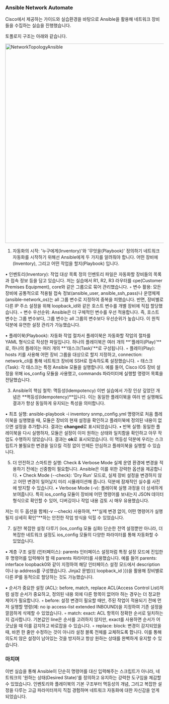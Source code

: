 ### Ansible Network Automate

Cisco에서 제공하는 가이드와 실습환경을 바탕으로 Ansible을 활용해 네트워크 장비들을 수집하는 실습을 진행했습니다.

토폴로지 구조는 아래와 같습니다.

<img width="777" height="631" alt="NetworkTopologyAnsible" src="https://github.com/user-attachments/assets/1435b426-a5e1-475b-bcf1-453d9f29213b" />

1. 자동화의 시작: '누구에게(Inventory)'와 '무엇을(Playbook)' 정의하기
네트워크 자동화를 시작하기 위해선 Ansible에게 두 가지를 알려줘야 합니다. 어떤 장비에(Inventory), 그리고 어떤 작업을 할지(Playbook) 입니다.

• 인벤토리(Inventory): 작업 대상 목록 정의 인벤토리 파일은 자동화할 장비들의 목록과 접속 정보 등을 담고 있습니다. 저는 실습에서 R1, R2, R3 라우터를 cpe(Customer Premises Equipment), core와 같은 그룹으로 묶어 관리했습니다.
    ◦ 변수 활용: 모든 장비에 공통적으로 적용될 접속 정보(ansible_user, ansible_ssh_pass)나 운영체제(ansible-network_os)는 all 그룹 변수로 지정하여 중복을 피했습니다. 반면, 장비별로 다른 IP 주소 설정을 위해 loopback_id와 같은 호스트 변수를 개별 장비에 직접 할당했습니다.
    ◦ 변수 우선순위: Ansible은 더 구체적인 변수를 우선 적용합니다. 즉, 호스트 변수는 그룹 변수보다, 그룹 변수는 all 그룹의 변수보다 우선순위가 높습니다. 이 원칙 덕분에 유연한 설정 관리가 가능했습니다.
   
• 플레이북(Playbook): 자동화 작업 절차서 플레이북은 자동화할 작업의 절차를 YAML 형식으로 작성한 파일입니다. 하나의 플레이북은 여러 개의 **'플레이(Play)'**로, 하나의 플레이는 여러 개의 **'태스크(Task)'**로 구성됩니다.
    ◦ 플레이(Play): hosts 키를 사용해 어떤 장비 그룹을 대상으로 할지 지정하고, connection: network_cli를 통해 네트워크 장비에 SSH로 접속하도록 설정했습니다.
    ◦ 태스크(Task): 각 태스크는 특정 Ansible 모듈을 실행합니다. 예를 들어, Cisco IOS 장비 설정을 위해 ios_config 모듈을 사용했고, commands 파라미터에 실행할 명령어 목록을 전달했습니다.
   
3. Ansible의 핵심 철학: 멱등성(Idempotency)
이번 실습에서 가장 인상 깊었던 개념은 **멱등성(Idempotency)**입니다. 이는 동일한 플레이북을 여러 번 실행해도 결과가 항상 동일하게 유지되는 특성을 의미합니다.

• 최초 실행: ansible-playbook -i inventory snmp_config.yml 명령어로 처음 플레이북을 실행했을 때, 모듈은 장비의 현재 설정을 확인하고 플레이북에 정의된 내용이 없으면 설정을 추가합니다. 결과는 **changed**로 표시되었습니다.
• 반복 실행: 동일한 플레이북을 다시 실행하자, 모듈은 설정이 이미 원하는 상태와 일치함을 확인하고 아무 작업도 수행하지 않았습니다. 결과는 **ok**로 표시되었습니다.
이 멱등성 덕분에 우리는 스크립트가 불필요한 변경을 일으킬 걱정 없이 언제든 안심하고 플레이북을 실행할 수 있습니다.

5. 더 안전하고 스마트한 실행: Check & Verbose Mode
실제 운영 환경에 변경을 적용하기 전에는 신중함이 필요합니다. Ansible은 이를 위한 강력한 옵션을 제공합니다.
• Check Mode (--check): 'Dry Run' 모드로, 실제 장비 설정을 변경하지 않고 어떤 변경이 일어날지 미리 시뮬레이션해 줍니다. 덕분에 잠재적인 실수를 사전에 방지할 수 있습니다.
• Verbose Mode (-v): 플레이북 실행 과정을 더 상세하게 보여줍니다. 특히 ios_config 모듈이 장비에 어떤 명령어를 보내는지 JSON 데이터 형식으로 확인할 수 있어, 디버깅이나 작업 내용 검토 시 매우 유용했습니다.

저는 이 두 옵션을 함께(-v --check) 사용하여, **"실제 변경 없이, 어떤 명령어가 실행될지 상세히 확인"**하는 안전한 작업 방식을 익힐 수 있었습니다.

7. 실전! 복잡한 설정 다루기 (ios_config 모듈 심화)
단순한 전역 설정뿐만 아니라, 더 복잡한 네트워크 설정도 ios_config 모듈의 다양한 파라미터를 통해 자동화할 수 있었습니다.

• 계층 구조 설정 (인터페이스): parents 인터페이스 설정처럼 특정 설정 모드에 진입한 후 명령어를 입력해야 할 때 parents 파라미터를 사용했습니다. 예를 들어 parents: interface loopback0와 같이 지정하여 해당 인터페이스 설정 모드에서 description이나 ip address를 구성했습니다.
Jinja2 문법({{ loopback_id }})을 활용해 장비별로 다른 IP를 동적으로 할당하는 것도 가능했습니다.

• 순서가 중요한 설정 (ACL): before, match, replace ACL(Access Control List)처럼 설정 순서가 중요하고, 정의된 내용 외에 다른 항목이 없어야 하는 경우는 더 정교한 제어가 필요합니다.
    ◦ before: 설정 변경이 필요할 때만, 주된 작업이 적용되기 전에 먼저 실행할 명령(예: no ip access-list extended INBOUND)을 지정하여 기존 설정을 깔끔하게 삭제할 수 있었습니다.
    ◦ match: exact: ACL 항목이 정확한 순서로 일치하는지 검사합니다. 기본값인 line은 순서를 고려하지 않지만, exact를 사용하면 순서가 어긋났을 때 이를 감지하고 바로잡을 수 있습니다.
    ◦ replace: block: 변경이 감지되었을 때, 바뀐 한 줄만 수정하는 것이 아니라 설정 블록 전체를 교체하도록 합니다. 이를 통해 의도치 않은 설정이 남아있는 것을 방지하고 항상 원하는 상태를 완벽하게 유지할 수 있습니다.
   
### 마치며
이번 실습을 통해 Ansible이 단순히 명령어를 대신 입력해주는 스크립트가 아니라, 네트워크의 '원하는 상태(Desired State)'를 정의하고 유지하는 강력한 도구임을 체감할 수 있었습니다. 인벤토리와 플레이북의 기본 구조부터 멱등성의 개념, 
그리고 복잡한 설정을 다루는 고급 파라미터까지 직접 경험하며 네트워크 자동화에 대한 자신감을 얻게 되었습니다. 
  

